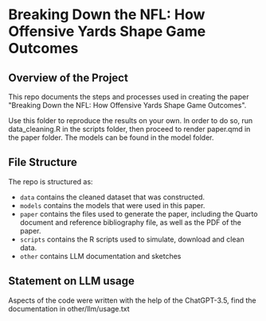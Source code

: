 # Breaking Down the NFL: How Offensive Yards Shape Game Outcomes

## Overview of the Project

This repo documents the steps and processes used in creating the paper "Breaking Down the NFL: How Offensive Yards Shape Game Outcomes". 

Use this folder to reproduce the results on your own. In order to do so, run data_cleaning.R in the scripts folder, then proceed to render paper.qmd in the paper folder. The models can be found in the model folder. 

 

## File Structure

The repo is structured as:
-   `data` contains the cleaned dataset that was constructed.
-   `models` contains the models that were used in this paper.
-   `paper` contains the files used to generate the paper, including the Quarto document and reference bibliography file, as well as the PDF of the paper. 
-   `scripts` contains the R scripts used to simulate, download and clean data.
-   `other` contains LLM documentation and sketches

## Statement on LLM usage

Aspects of the code were written with the help of the ChatGPT-3.5, find the documentation in other/llm/usage.txt
